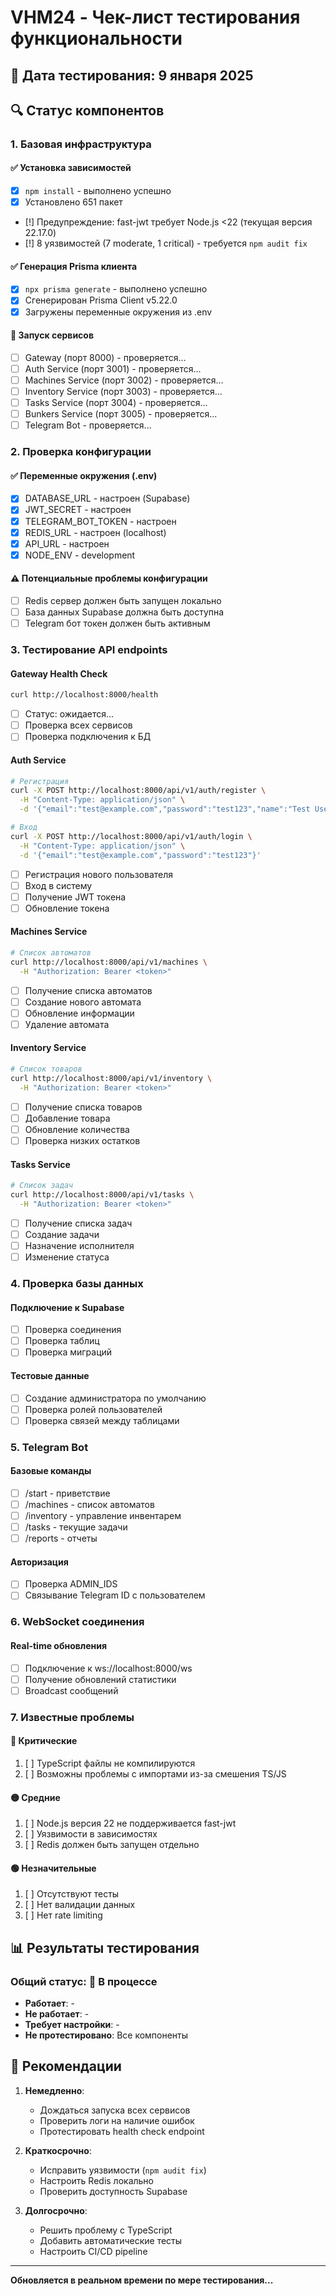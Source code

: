 # VHM24 - Чек-лист тестирования функциональности

## 📅 Дата тестирования: 9 января 2025

## 🔍 Статус компонентов

### 1. Базовая инфраструктура

#### ✅ Установка зависимостей

- [x] `npm install` - выполнено успешно
- [x] Установлено 651 пакет
- [!] Предупреждение: fast-jwt требует Node.js <22 (текущая версия 22.17.0)
- [!] 8 уязвимостей (7 moderate, 1 critical) - требуется `npm audit fix`

#### ✅ Генерация Prisma клиента

- [x] `npx prisma generate` - выполнено успешно
- [x] Сгенерирован Prisma Client v5.22.0
- [x] Загружены переменные окружения из .env

#### 🔄 Запуск сервисов

- [ ] Gateway (порт 8000) - проверяется...
- [ ] Auth Service (порт 3001) - проверяется...
- [ ] Machines Service (порт 3002) - проверяется...
- [ ] Inventory Service (порт 3003) - проверяется...
- [ ] Tasks Service (порт 3004) - проверяется...
- [ ] Bunkers Service (порт 3005) - проверяется...
- [ ] Telegram Bot - проверяется...

### 2. Проверка конфигурации

#### ✅ Переменные окружения (.env)

- [x] DATABASE_URL - настроен (Supabase)
- [x] JWT_SECRET - настроен
- [x] TELEGRAM_BOT_TOKEN - настроен
- [x] REDIS_URL - настроен (localhost)
- [x] API_URL - настроен
- [x] NODE_ENV - development

#### ⚠️ Потенциальные проблемы конфигурации

- [ ] Redis сервер должен быть запущен локально
- [ ] База данных Supabase должна быть доступна
- [ ] Telegram бот токен должен быть активным

### 3. Тестирование API endpoints

#### Gateway Health Check

```bash
curl http://localhost:8000/health
```

- [ ] Статус: ожидается...
- [ ] Проверка всех сервисов
- [ ] Проверка подключения к БД

#### Auth Service

```bash
# Регистрация
curl -X POST http://localhost:8000/api/v1/auth/register \
  -H "Content-Type: application/json" \
  -d '{"email":"test@example.com","password":"test123","name":"Test User"}'

# Вход
curl -X POST http://localhost:8000/api/v1/auth/login \
  -H "Content-Type: application/json" \
  -d '{"email":"test@example.com","password":"test123"}'
```

- [ ] Регистрация нового пользователя
- [ ] Вход в систему
- [ ] Получение JWT токена
- [ ] Обновление токена

#### Machines Service

```bash
# Список автоматов
curl http://localhost:8000/api/v1/machines \
  -H "Authorization: Bearer <token>"
```

- [ ] Получение списка автоматов
- [ ] Создание нового автомата
- [ ] Обновление информации
- [ ] Удаление автомата

#### Inventory Service

```bash
# Список товаров
curl http://localhost:8000/api/v1/inventory \
  -H "Authorization: Bearer <token>"
```

- [ ] Получение списка товаров
- [ ] Добавление товара
- [ ] Обновление количества
- [ ] Проверка низких остатков

#### Tasks Service

```bash
# Список задач
curl http://localhost:8000/api/v1/tasks \
  -H "Authorization: Bearer <token>"
```

- [ ] Получение списка задач
- [ ] Создание задачи
- [ ] Назначение исполнителя
- [ ] Изменение статуса

### 4. Проверка базы данных

#### Подключение к Supabase

- [ ] Проверка соединения
- [ ] Проверка таблиц
- [ ] Проверка миграций

#### Тестовые данные

- [ ] Создание администратора по умолчанию
- [ ] Проверка ролей пользователей
- [ ] Проверка связей между таблицами

### 5. Telegram Bot

#### Базовые команды

- [ ] /start - приветствие
- [ ] /machines - список автоматов
- [ ] /inventory - управление инвентарем
- [ ] /tasks - текущие задачи
- [ ] /reports - отчеты

#### Авторизация

- [ ] Проверка ADMIN_IDS
- [ ] Связывание Telegram ID с пользователем

### 6. WebSocket соединения

#### Real-time обновления

- [ ] Подключение к ws://localhost:8000/ws
- [ ] Получение обновлений статистики
- [ ] Broadcast сообщений

### 7. Известные проблемы

#### 🔴 Критические

1. [ ] TypeScript файлы не компилируются
2. [ ] Возможны проблемы с импортами из-за смешения TS/JS

#### 🟡 Средние

1. [ ] Node.js версия 22 не поддерживается fast-jwt
2. [ ] Уязвимости в зависимостях
3. [ ] Redis должен быть запущен отдельно

#### 🟢 Незначительные

1. [ ] Отсутствуют тесты
2. [ ] Нет валидации данных
3. [ ] Нет rate limiting

## 📊 Результаты тестирования

### Общий статус: 🔄 В процессе

- **Работает**: -
- **Не работает**: -
- **Требует настройки**: -
- **Не протестировано**: Все компоненты

## 🔧 Рекомендации

1. **Немедленно**:
   - Дождаться запуска всех сервисов
   - Проверить логи на наличие ошибок
   - Протестировать health check endpoint

2. **Краткосрочно**:
   - Исправить уязвимости (`npm audit fix`)
   - Настроить Redis локально
   - Проверить доступность Supabase

3. **Долгосрочно**:
   - Решить проблему с TypeScript
   - Добавить автоматические тесты
   - Настроить CI/CD pipeline

---

**Обновляется в реальном времени по мере тестирования...**
